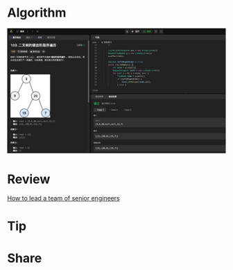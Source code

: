 # Algorithm

![](../../../images/temp/zhenran-2024-07-28-lc.png)

# Review

[How to lead a team of senior engineers](https://medium.com/practical-engineering-management/how-to-lead-a-team-of-senior-engineers-8e8d69576d1e)

# Tip



# Share
